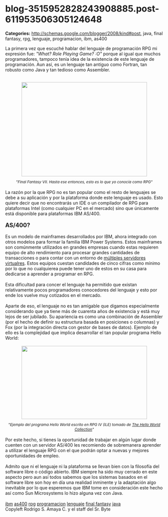 # blog-3515952828243908885.post-611953506305124648

**Categories:** http://schemas.google.com/blogger/2008/kind#post, java, final fantasy, rpg, lenguaje, programacion, ibm, as400

La primera vez que escuché hablar del lenguaje de programación RPG mi
      expresión fue: <span style="font-style: italic;">"What? Role Playing Game?
      :O"</span> porque al igual que muchos programadores, tampoco tenía idea de la existencia
      de este lenguaje de programación. Aun así, es un lenguaje tan antíguo como Fortran, tan
      robusto como Java y tan tedioso como Assembler.<br /><br /><div
      style="text-align: center;"><a onblur="try {parent.deselectBloggerImageGracefully();}
      catch(e) {}"
      href="http://2.bp.blogspot.com/_jH77WNrMVRA/SswsD6jkfSI/AAAAAAAAGDw/Ian4an8-_pE/s1600-h/Final_Fantasy_XII_JAP_FF12.jpg"><img
      style="margin: 0px auto 10px; display: block; text-align: center; cursor: pointer; width:
      400px; height: 300px;"
      src="http://2.bp.blogspot.com/_jH77WNrMVRA/SswsD6jkfSI/AAAAAAAAGDw/Ian4an8-_pE/s400/Final_Fantasy_XII_JAP_FF12.jpg"
      alt="" id="BLOGGER_PHOTO_ID_5389731299825319202" border="0" /></a><span
      style="font-size:85%;"><span style="font-style: italic;">"Final Fantasy VII. Hasta
      ese entonces, esto es lo que yo conocía como RPG"</span></span><br /><br
      /><div style="text-align: left;">La razón por la que RPG no es tan popular como el
      resto de lenguajes se debe a su aplicación y por la plataforma donde este lenguaje es usado.
      Esto quiere decir que no encontrarás un IDE o un compilador de RPG para plataformas Intel
      (como cualquier PC en el mercado) sino que únicamente está disponible para plataformas IBM
      AS/400.<br /><br /><span style="font-size:130%;"><span
      style="font-weight: bold;">AS/400?</span></span><br /><br />Es un
      modelo de mainframes desarrollados por IBM, ahora integrado con otros modelos para formar la
      familia IBM Power Systems. Estos mainframes son comúnmente utilizados en grandes empresas
      cuando estas requieren equipo de alto rendimiento para procesar grandes cantidades de
      transacciones o para contar con un entorno de <a
      href="http://www.srbyte.com/2009/07/anecdotas-de-virtualizacion.html">múltiples servidores
      virtualres</a>. Estos equipos cuestan candidades de cinco cifras como mínimo por lo que
      no cualquierea puede tener uno de estos en su casa para dedicarse a aprender a programar en
      RPG.<br /><br />Esta dificultad para concer el lenguaje ha permitido que existan
      relativamente pocos programadores conocedores del lenguaje y esto por ende los vuelve muy
      cotizados en el mercado.<br /><br />Aparte de eso, el lenguaje no es tan amigable
      que digamos especialmente considerando que ya tiene más de cuarenta años de existencia y está
      muy lejos de ser jubilado. Su apariencia es como una combinación de Assembler (por el hecho de
      definir su estructura basada en posiciones o columnas) y Fox (por la integración directa con
      gestor de bases de datos). Ejemplo de ello es la complejidad que implica desarrollar el tan
      popular programa Hello World:<br /><br /><div style="text-align:
      center;"><a onblur="try {parent.deselectBloggerImageGracefully();} catch(e) {}"
      href="http://2.bp.blogspot.com/_jH77WNrMVRA/SswxCCzHMwI/AAAAAAAAGD4/MnQdzwFMSP0/s1600-h/RPGHelloWorld.png"><img
      style="margin: 0px auto 10px; display: block; text-align: center; cursor: pointer; width:
      400px; height: 233px;"
      src="http://2.bp.blogspot.com/_jH77WNrMVRA/SswxCCzHMwI/AAAAAAAAGD4/MnQdzwFMSP0/s400/RPGHelloWorld.png"
      alt="" id="BLOGGER_PHOTO_ID_5389736765236392706" border="0" /></a><span
      style="font-size:85%;"><span style="font-style: italic;">"Ejemplo del programa Hello
      World escrito en RPG IV (ILE) tomado de </span><a style="font-style: italic;"
      href="http://www.roesler-ac.de/wolfram/hello.htm">The Hello World
      Collection</a><span style="font-style: italic;">"</span></span><br
      /></div><br />Por este hecho, si tienes la oportunidad de trabajar en algún
      lugar donde cuenten con un servidor AS/400 les recomiendo de sobremanera aprender a utilizar
      el lenguaje RPG con el que podrán optar a nuevas y mejores oportunidades de empleo.<br
      /></div></div><br />Admito que ni el lenguaje ni la plataforma se llevan
      bien con la filosofía del software libre o código abierto. IBM siempre ha sido muy cerrado en
      este aspecto pero aun así todos sabemos que los sistemas basados en el software libre son hoy
      en día una realidad inminente y la adaptación algo inevitable por lo que esperemos que IBM
      tome en consideración este hecho así como Sun Microsystems lo hizo alguna vez con Java.<br
      /><br /><a href="http://www.blogalaxia.com/tags/ibm" rel="tag">ibm</a>
      <a href="http://www.blogalaxia.com/tags/as400" rel="tag">as400</a> <a
      href="http://www.blogalaxia.com/tags/rpg" rel="tag">rpg</a> <a
      href="http://www.blogalaxia.com/tags/programacion" rel="tag">programacion</a> <a
      href="http://www.blogalaxia.com/tags/lenguaje" rel="tag">lenguaje</a> <a
      href="http://www.blogalaxia.com/tags/final+fantasy" rel="tag">final fantasy</a> <a
      href="http://www.blogalaxia.com/tags/java" rel="tag">java</a><div
      class="blogger-post-footer">Copyleft Rodrigo S. Amaya C. y el staff del Sr.
      Byte</div>